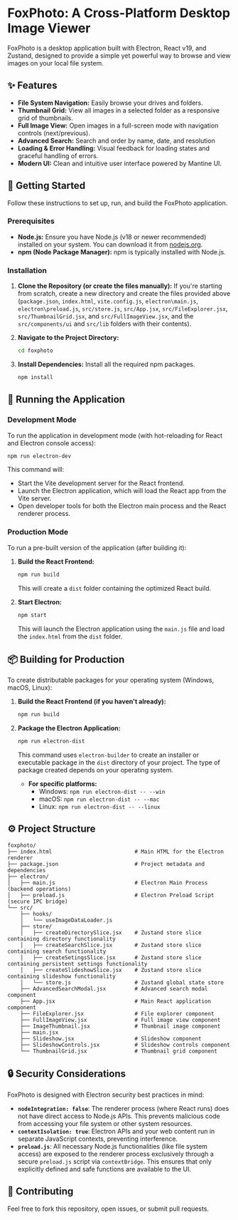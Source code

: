 # FoxPhoto: A Cross-Platform Desktop Image Viewer

FoxPhoto is a desktop application built with Electron, React v19, and Zustand, designed to provide a simple yet powerful way to browse and view images on your local file system.

## ✨ Features

* **File System Navigation:** Easily browse your drives and folders.
* **Thumbnail Grid:** View all images in a selected folder as a responsive grid of thumbnails.
* **Full Image View:** Open images in a full-screen mode with navigation controls (next/previous).
* **Advanced Search:** Search and order by name, date, and resolution
* **Loading & Error Handling:** Visual feedback for loading states and graceful handling of errors.
* **Modern UI:** Clean and intuitive user interface powered by Mantine UI.

## 🚀 Getting Started

Follow these instructions to set up, run, and build the FoxPhoto application.

### Prerequisites

* **Node.js:** Ensure you have Node.js (v18 or newer recommended) installed on your system. You can download it from [nodejs.org](https://nodejs.org/).
* **npm (Node Package Manager):** npm is typically installed with Node.js.

### Installation

1.  **Clone the Repository (or create the files manually):**
    If you're starting from scratch, create a new directory and create the files provided above (`package.json`, `index.html`, `vite.config.js`, `electron\main.js`, `electron\preload.js`, `src/store.js`, `src/App.jsx`, `src/FileExplorer.jsx`, `src/ThumbnailGrid.jsx`, and `src/FullImageView.jsx`, and the `src/components/ui` and `src/lib` folders with their contents).

2.  **Navigate to the Project Directory:**
    ```bash
    cd foxphoto
    ```

3.  **Install Dependencies:**
    Install all the required npm packages.
    ```bash
    npm install
    ```
## 🏃 Running the Application

### Development Mode

To run the application in development mode (with hot-reloading for React and Electron console access):

```bash
npm run electron-dev
```

This command will:
* Start the Vite development server for the React frontend.
* Launch the Electron application, which will load the React app from the Vite server.
* Open developer tools for both the Electron main process and the React renderer process.

### Production Mode

To run a pre-built version of the application (after building it):

1.  **Build the React Frontend:**
    ```bash
    npm run build
    ```
    This will create a `dist` folder containing the optimized React build.

2.  **Start Electron:**
    ```bash
    npm start
    ```
    This will launch the Electron application using the `main.js` file and load the `index.html` from the `dist` folder.

## 📦 Building for Production

To create distributable packages for your operating system (Windows, macOS, Linux):

1.  **Build the React Frontend (if you haven't already):**
    ```bash
    npm run build
    ```

2.  **Package the Electron Application:**
    ```bash
    npm run electron-dist
    ```
    This command uses `electron-builder` to create an installer or executable package in the `dist` directory of your project. The type of package created depends on your operating system.

    * **For specific platforms:**
        * Windows: `npm run electron-dist -- --win`
        * macOS: `npm run electron-dist -- --mac`
        * Linux: `npm run electron-dist -- --linux`

## ⚙️ Project Structure

```
foxphoto/
├── index.html                          # Main HTML for the Electron renderer
├── package.json                        # Project metadata and dependencies
├── electron/
│   ├── main.js                         # Electron Main Process (backend operations)
│   ├── preload.js                      # Electron Preload Script (secure IPC bridge)
└── src/
    ├── hooks/
    │   └── useImageDataLoader.js
    ├── store/
    │   ├── createDirectorySlice.jsx    # Zustand store slice containing directory functionality
    │   ├── createSearchSlice.jsx       # Zustand store slice containing search functionality
    │   ├── createSetingsSlice.jsx      # Zustand store slice containing persistent settings functionality
    │   ├── createSlideshowSlice.jsx    # Zustand store slice containing slideshow functionality
    │   └── store.js                    # Zustand global state store
    ├── AdvancedSearchModal.jsx         # Advanced search modal component
    ├── App.jsx                         # Main React application component
    ├── FileExplorer.jsx                # File explorer component
    ├── FullImageView.jsx               # Full image view component
    ├── ImageThumbnail.jsx              # Thumbnail image component
    ├── main.jsx            
    ├── Slideshow.jsx                   # Slideshow component
    ├── SlideshowControls.jsx           # Slideshow controls component
    └── ThumbnailGrid.jsx               # Thumbnail grid component
```

## 🔒 Security Considerations

FoxPhoto is designed with Electron security best practices in mind:

* **`nodeIntegration: false`**: The renderer process (where React runs) does not have direct access to Node.js APIs. This prevents malicious code from accessing your file system or other system resources.
* **`contextIsolation: true`**: Electron APIs and your web content run in separate JavaScript contexts, preventing interference.
* **`preload.js`**: All necessary Node.js functionalities (like file system access) are exposed to the renderer process exclusively through a secure `preload.js` script via `contextBridge`. This ensures that only explicitly defined and safe functions are available to the UI.

## 🤝 Contributing

Feel free to fork this repository, open issues, or submit pull requests.
